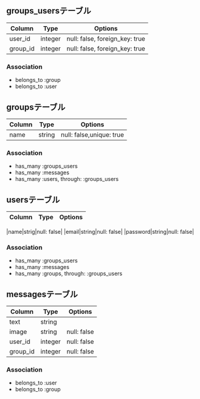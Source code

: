 ## groups_usersテーブル

|Column|Type|Options|
|------|----|-------|
|user_id|integer|null: false, foreign_key: true|
|group_id|integer|null: false, foreign_key: true|

### Association
- belongs_to :group
- belongs_to :user

## groupsテーブル

|Column|Type|Options|
|------|----|-------|
|name|string|null: false,unique: true|


### Association
- has_many :groups_users
- has_many :messages
- has_many :users, through: :groups_users

## usersテーブル

|Column|Type|Options|
|------|----|-------|

|name|strig|null: false|
|email|string|null: false|
|password|string|null: false|

### Association
- has_many :groups_users
- has_many :messages
- has_many :groups, through: :groups_users

## messagesテーブル

|Column|Type|Options|
|------|----|-------|
|text|string|
|image|string|null: false|
|user_id|integer|null: false|
|group_id|integer|null: false|

### Association

- belongs_to :user
- belongs_to :group


